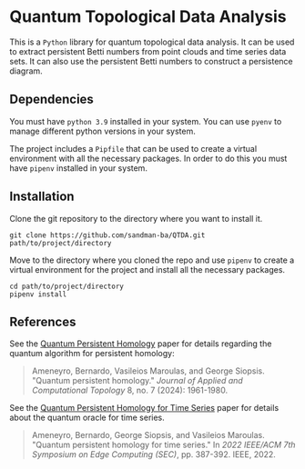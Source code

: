 # Quantum Topological Data Analysis

This is a `Python` library for quantum topological data analysis.
It can be used to extract persistent Betti numbers from point clouds and time series data sets.
It can also use the persistent Betti numbers to construct a persistence diagram.

## Dependencies

You must have `python 3.9` installed in your system.
You can use `pyenv` to manage different python versions in your system.

The project includes a `Pipfile` that can be used to create a virtual environment with all the necessary packages.
In order to do this you must have `pipenv` installed in your system.

## Installation

Clone the git repository to the directory where you want to install it.

	git clone https://github.com/sandman-ba/QTDA.git path/to/project/directory
	
Move to the directory where you cloned the repo and use `pipenv` to create a virtual environment for the project and install all the necessary packages.

	cd path/to/project/directory
	pipenv install

## References

See the [Quantum Persistent Homology](https://link.springer.com/article/10.1007/s41468-023-00160-7 "Quantum Persistent Homology") paper for details regarding the quantum algorithm for persistent homology:

> Ameneyro, Bernardo, Vasileios Maroulas, and George Siopsis. "Quantum persistent homology." *Journal of Applied and Computational Topology* 8, no. 7 (2024): 1961-1980.

See the [Quantum Persistent Homology for Time Series](https://ieeexplore.ieee.org/abstract/document/9996768 "Quantum Persistent Homology for Time Series") paper for details about the quantum oracle for time series.

> Ameneyro, Bernardo, George Siopsis, and Vasileios Maroulas. "Quantum persistent homology for time series." In *2022 IEEE/ACM 7th Symposium on Edge Computing (SEC)*, pp. 387-392. IEEE, 2022.
